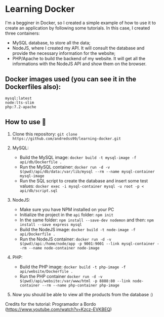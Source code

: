 # Learning Docker

I'm a begginer in Docker, so I created a simple example of how to use it to create an application by following some tutorials. In this case, I created three containers:

- MySQL database, to store all the data;
- NodeJS, where I created my API. It will consult the database and provide the necessary information for the website;
- PHP/Apache to build the backend of my website. It will get all the informations with the NodeJS API and show them on the browser.

## Docker images used (you can see it in the Dockerfiles also):

```
mysql:latest
node:lts-slim
php:7.2-apache
```

## How to use 🤔

1. Clone this repository:
```git clone https://github.com/andredss99/learning-docker.git```

2. MySQL:
    - Build the MySQL image: ```docker build -t mysql-image -f api/db/Dockerfile .```
    - Run the MySQL container: ```docker run -d -v $(pwd)/api/db/data:/var/lib/mysql --rm --name mysql-container mysql-image```
    - Run the SQL script to create the database and insert some test values: ```docker exec -i mysql-container mysql -u root -p < api/db/script.sql```

3. NodeJS:
    - Make sure you have NPM installed on your PC
    - Initialize the project in the ```api``` folder: ```npm init```
    - In the same folder: ```npm install --save-dev nodemon``` and then: ```npm install --save express mysql```
    - Build the NodeJS image: ```docker build -t node-image -f api/Dockerfile .```
    - Run the NodeJS container: ```docker run -d -v $(pwd)/api:/home/node/app -p 9001:9001 --link mysql-container --rm --name node-container node-image```

4. PHP:
    - Build the PHP image: ```docker build -t php-image -f api/website/Dockerfile .```
    - Run the PHP container ```docker run -d -v $(pwd)/api/website:/var/www/html -p 8888:80 --link node-container --rm --name php-container php-image ```

5. Now you should be able to view all the products from the database :)

Credits for the tutorial: Programador a Bordo (https://www.youtube.com/watch?v=Kzcz-EVKBEQ)